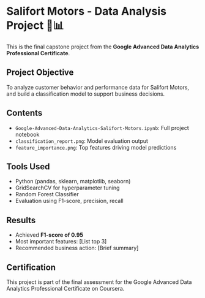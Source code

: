 # Salifort Motors - Data Analysis Project 🚗📊

This is the final capstone project from the **Google Advanced Data Analytics Professional Certificate**.

##  Project Objective
To analyze customer behavior and performance data for Salifort Motors, and build a classification model to support business decisions.

##  Contents
- `Google-Advanced-Data-Analytics-Salifort-Motors.ipynb`: Full project notebook
- `classification_report.png`: Model evaluation output
- `feature_importance.png`: Top features driving model predictions

##  Tools Used
- Python (pandas, sklearn, matplotlib, seaborn)
- GridSearchCV for hyperparameter tuning
- Random Forest Classifier
- Evaluation using F1-score, precision, recall

## Results
- Achieved **F1-score of 0.95**
- Most important features: [List top 3]
- Recommended business action: [Brief summary]

##  Certification
This project is part of the final assessment for the Google Advanced Data Analytics Professional Certificate on Coursera.
